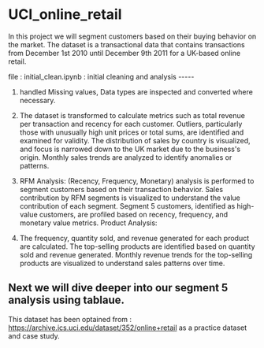 # UCI_online_retail

In this project we will segment customers based on their buying behavior on the market. The dataset is a transactional data that contains transactions from December 1st 2010 until December 9th 2011 for a UK-based online retail.

file : initial_clean.ipynb :
initial cleaning and analysis -----

1. handled Missing values, Data types are inspected and converted where necessary.

2. The dataset is transformed to calculate metrics such as total revenue per transaction and recency for each customer.
Outliers, particularly those with unusually high unit prices or total sums, are identified and examined for validity.
The distribution of sales by country is visualized, and focus is narrowed down to the UK market due to the business's origin.
Monthly sales trends are analyzed to identify anomalies or patterns.

3. RFM Analysis: (Recency, Frequency, Monetary) analysis is performed to segment customers based on their transaction behavior.
Sales contribution by RFM segments is visualized to understand the value contribution of each segment.
Segment 5 customers, identified as high-value customers, are profiled based on recency, frequency, and monetary value metrics.
Product Analysis:

4. The frequency, quantity sold, and revenue generated for each product are calculated.
The top-selling products are identified based on quantity sold and revenue generated.
Monthly revenue trends for the top-selling products are visualized to understand sales patterns over time.

## Next we will dive deeper into our segment 5 analysis using tablaue.

This dataset has been optained from : https://archive.ics.uci.edu/dataset/352/online+retail
as a practice dataset and case study.
